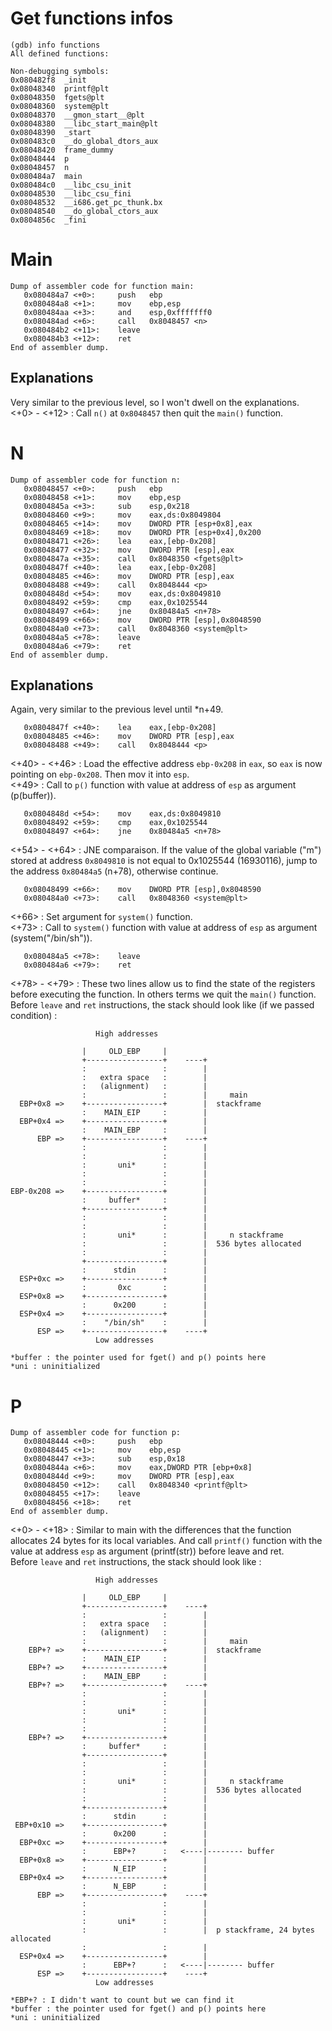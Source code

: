 # Get functions infos
```
(gdb) info functions
All defined functions:

Non-debugging symbols:
0x080482f8  _init
0x08048340  printf@plt
0x08048350  fgets@plt
0x08048360  system@plt
0x08048370  __gmon_start__@plt
0x08048380  __libc_start_main@plt
0x08048390  _start
0x080483c0  __do_global_dtors_aux
0x08048420  frame_dummy
0x08048444  p
0x08048457  n
0x080484a7  main
0x080484c0  __libc_csu_init
0x08048530  __libc_csu_fini
0x08048532  __i686.get_pc_thunk.bx
0x08048540  __do_global_ctors_aux
0x0804856c  _fini
```

# Main
```
Dump of assembler code for function main:
   0x080484a7 <+0>:     push   ebp
   0x080484a8 <+1>:     mov    ebp,esp
   0x080484aa <+3>:     and    esp,0xfffffff0
   0x080484ad <+6>:     call   0x8048457 <n>
   0x080484b2 <+11>:    leave
   0x080484b3 <+12>:    ret    
End of assembler dump.
```
## Explanations
Very similar to the previous level, so I won't dwell on the explanations.  
<+0> - <+12> : Call `n()` at `0x8048457` then quit the `main()` function.  

# N
```
Dump of assembler code for function n:
   0x08048457 <+0>:     push   ebp
   0x08048458 <+1>:     mov    ebp,esp
   0x0804845a <+3>:     sub    esp,0x218
   0x08048460 <+9>:     mov    eax,ds:0x8049804
   0x08048465 <+14>:    mov    DWORD PTR [esp+0x8],eax
   0x08048469 <+18>:    mov    DWORD PTR [esp+0x4],0x200
   0x08048471 <+26>:    lea    eax,[ebp-0x208]
   0x08048477 <+32>:    mov    DWORD PTR [esp],eax
   0x0804847a <+35>:    call   0x8048350 <fgets@plt>
   0x0804847f <+40>:    lea    eax,[ebp-0x208]
   0x08048485 <+46>:    mov    DWORD PTR [esp],eax
   0x08048488 <+49>:    call   0x8048444 <p>
   0x0804848d <+54>:    mov    eax,ds:0x8049810
   0x08048492 <+59>:    cmp    eax,0x1025544
   0x08048497 <+64>:    jne    0x80484a5 <n+78>
   0x08048499 <+66>:    mov    DWORD PTR [esp],0x8048590
   0x080484a0 <+73>:    call   0x8048360 <system@plt>
   0x080484a5 <+78>:    leave
   0x080484a6 <+79>:    ret
End of assembler dump.
```
## Explanations
Again, very similar to the previous level until *n+49.
```
   0x0804847f <+40>:    lea    eax,[ebp-0x208]
   0x08048485 <+46>:    mov    DWORD PTR [esp],eax
   0x08048488 <+49>:    call   0x8048444 <p>
```
<+40> - <+46> : Load the effective address `ebp-0x208` in `eax`, so `eax` is now pointing on `ebp-0x208`.  Then mov it into `esp`.  
<+49> : Call to `p()` function with value at address of `esp` as argument (p(buffer)).  
```
   0x0804848d <+54>:    mov    eax,ds:0x8049810
   0x08048492 <+59>:    cmp    eax,0x1025544
   0x08048497 <+64>:    jne    0x80484a5 <n+78>
```
<+54> - <+64> : JNE comparaison. If the value of the global variable ("m") stored at address `0x8049810` is not equal to 0x1025544 (16930116), jump to the address `0x80484a5` (n+78), otherwise continue.
```
   0x08048499 <+66>:    mov    DWORD PTR [esp],0x8048590
   0x080484a0 <+73>:    call   0x8048360 <system@plt>
```
<+66> : Set argument for `system()` function.  
<+73> : Call to `system()` function with value at address of `esp` as argument (system("/bin/sh")).  
```
   0x080484a5 <+78>:    leave
   0x080484a6 <+79>:    ret
```
<+78> - <+79> : These two lines allow us to find the state of the registers before executing the function. In others terms we quit the `main()` function.  
Before `leave` and `ret` instructions, the stack should look like (if we passed condition) :
```
                   High addresses

                |     OLD_EBP     |
                +-----------------+    ----+
                :                 :        |
                :   extra space   :        |
                :   (alignment)   :        |
                :                 :        |     main
  EBP+0x8 =>    +-----------------+        |  stackframe
                :    MAIN_EIP     :        |
  EBP+0x4 =>    +-----------------+        |
                :    MAIN_EBP     :        |
      EBP =>    +-----------------+    ----+
                :                 :        |
                :                 :        |
                :       uni*      :        |
                :                 :        |
                :                 :        |
EBP-0x208 =>    +-----------------+        |
                :     buffer*     :        |
                +-----------------+        |
                :                 :        |
                :                 :        |
                :       uni*      :        |     n stackframe
                :                 :        |  536 bytes allocated
                :                 :        |
                +-----------------+        |
                :      stdin      :        |
  ESP+0xc =>    +-----------------+        |
                :       0xc       :        |
  ESP+0x8 =>    +-----------------+        |
                :      0x200      :        |
  ESP+0x4 =>    +-----------------+        |
                :    "/bin/sh"    :        |
      ESP =>    +-----------------+    ----+
                   Low addresses

*buffer : the pointer used for fget() and p() points here
*uni : uninitialized
```

# P
```
Dump of assembler code for function p:
   0x08048444 <+0>:     push   ebp
   0x08048445 <+1>:     mov    ebp,esp
   0x08048447 <+3>:     sub    esp,0x18
   0x0804844a <+6>:     mov    eax,DWORD PTR [ebp+0x8]
   0x0804844d <+9>:     mov    DWORD PTR [esp],eax
   0x08048450 <+12>:    call   0x8048340 <printf@plt>
   0x08048455 <+17>:    leave
   0x08048456 <+18>:    ret
End of assembler dump.
```
<+0> - <+18> : Similar to main with the differences that the function allocates 24 bytes for its local variables. And call `printf()` function with the value at address `esp` as argument (printf(str)) before leave and ret.  
Before `leave` and `ret` instructions, the stack should look like :
```
                   High addresses

                |     OLD_EBP     |
                +-----------------+    ----+
                :                 :        |
                :   extra space   :        |
                :   (alignment)   :        |
                :                 :        |     main
    EBP+? =>    +-----------------+        |  stackframe
                :    MAIN_EIP     :        |
    EBP+? =>    +-----------------+        |
                :    MAIN_EBP     :        |
    EBP+? =>    +-----------------+    ----+
                :                 :        |
                :                 :        |
                :       uni*      :        |
                :                 :        |
                :                 :        |
    EBP+? =>    +-----------------+        |
                :     buffer*     :        |
                +-----------------+        |
                :                 :        |
                :                 :        |
                :       uni*      :        |     n stackframe
                :                 :        |  536 bytes allocated
                :                 :        |
                +-----------------+        |
                :      stdin      :        |
 EBP+0x10 =>    +-----------------+        |
                :      0x200      :        |
  EBP+0xc =>    +-----------------+        |
                :      EBP+?      :   <----|-------- buffer
  EBP+0x8 =>    +-----------------+        |
                :      N_EIP      :        |
  EBP+0x4 =>    +-----------------+        |
                :      N_EBP      :        |
      EBP =>    +-----------------+    ----+
                :                 :        |
                :                 :        |
                :       uni*      :        |
                :                 :        |  p stackframe, 24 bytes allocated
                :                 :        |
  ESP+0x4 =>    +-----------------+        |
                :      EBP+?      :   <----|-------- buffer
      ESP =>    +-----------------+    ----+
                   Low addresses

*EBP+? : I didn't want to count but we can find it
*buffer : the pointer used for fget() and p() points here
*uni : uninitialized
```
